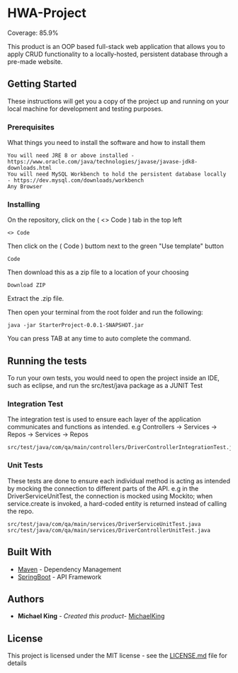 # HWA-Project

Coverage: 85.9%

This product is an OOP based full-stack web application that allows you to apply CRUD functionality to a locally-hosted, persistent database through a pre-made website.

## Getting Started

These instructions will get you a copy of the project up and running on your local machine for development and testing purposes.

### Prerequisites

What things you need to install the software and how to install them

```
You will need JRE 8 or above installed - https://www.oracle.com/java/technologies/javase/javase-jdk8-downloads.html
You will need MySQL Workbench to hold the persistent database locally - https://dev.mysql.com/downloads/workbench
Any Browser
```

### Installing

On the repository, click on the ( <> Code ) tab in the top left

```
<> Code
```

Then click on the ( Code ) buttom next to the green "Use template" button

```
Code
```
Then download this as a zip file to a location of your choosing

```
Download ZIP
```

Extract the .zip file. 

Then open your terminal from the root folder and run the following:
```
java -jar StarterProject-0.0.1-SNAPSHOT.jar
```
You can press TAB at any time to auto complete the command.

## Running the tests

To run your own tests, you would need to open the project inside an IDE, such as eclipse, and run the src/test/java package as a JUNIT Test

### Integration Test

The integration test is used to ensure each layer of the application communicates and functions as intended.
e.g Controllers -> Services -> Repos -> Services -> Repos
```
src/test/java/com/qa/main/controllers/DriverControllerIntegrationTest.java
```

### Unit Tests

These tests are done to ensure each individual method is acting as intended by mocking the connection to different parts of the API.
e.g in the DriverServiceUnitTest, the connection is mocked using Mockito; when service.create is invoked, a hard-coded entity is returned instead of calling the repo.
```
src/test/java/com/qa/main/services/DriverServiceUnitTest.java
src/test/java/com/qa/main/services/DriverControllerUnitTest.java
```



## Built With

* [Maven](https://maven.apache.org/) - Dependency Management
* [SpringBoot](https://spring.io/projects/spring-boot) - API Framework

## Authors

* **Michael King** - *Created this product*- [MichaelKing](https://github.com/MichaelKing674)

## License

This project is licensed under the MIT license - see the [LICENSE.md](LICENSE.md) file for details 

